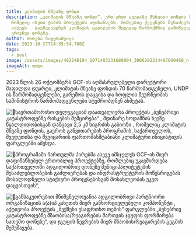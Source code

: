 ```yaml
---
title: კლიმატის მწვანე ფონდი
description: „კლიმატის მწვანე ფონდი“, ერთ-ერთი ყველაზე მსხვილი ფონდია მსოფლიოში,
  რომელიც ისეთი ტიპის პროექტებს აფინანსებს, რომლებიც ქვეყნებს შესაძლებლობას
  აძლევს   გაუმკლავდნენ კლიმატის ცვლილების შედეგად წარმოქმნილ გამოწვევებს
  ეროვნულ დონეზე.
author: შორენა ჩაფურიშვილი
date: 2023-10-27T14:35:54.780Z
tags:
  - post
image: /assets/images/482240194_1071403231689004_3006292214497660460_n.jpg
imageAlt: ფოტო
---
```

<!--StartFragment-->

2023 წლის 26 ოქტომბერს GCF-ის აღმასრულებელი დირექტორი მაფალდა დუარტი, კლიმატის მწვანე ფონდის 70 წარმომადგენელი, UNDP ის წარმომადგენლები, გარემოს დაცვისა და სოფლის მეურნეობის სამინისტროს წარმომადგენლები სტუმრობდნენ ახმეტას.

![🔰](https://static.xx.fbcdn.net/images/emoji.php/v9/t6a/1/16/1f530.png)საერთაშორისო დელეგაციამ დაათვალიერა პროექტის „ბუნებრივი კატასტროფებზე რისკების შემცირება“ , მდინარე ხოდაშნის ხევზე წყალდიდობისგან დამცავი 2,5 კმ სიგრძის გაბიონი , რომელიც კლიმატის მწვანე ფონდის, გაეროს განვითარების პროგრამის, საქართველოს, შვედეთისა და შვეიცარიის ფართომასშტაბიანი კლიმატური ინიციატივის ფარგლებში აშენდა.

![🔰](https://static.xx.fbcdn.net/images/emoji.php/v9/t6a/1/16/1f530.png)პროგრამაში ჩართულმა პირებმა ასევე იმსჯელეს GCF-ის მიერ დაფინანსებულ ერთობლივ პროექტებზე, რომლებიც უკავშირდება საქართველოში ადგილობრივ დონეზე მუნიციპალიტეტების შესაძლებლობების გაძლიერებას და ინფრასტრუქტურის მოწესრიგებას მოსალოდნელი სტიქიური პროცესებისგან მოსახლეობის უკეთ დაცვისთვის“,

![🔰](https://static.xx.fbcdn.net/images/emoji.php/v9/t6a/1/16/1f530.png)განსაკუთრებით მნიშვნელოვანია ადგილობრივი პარტნიორი ორგანიზაციის ა(ა)იპ კახეთის მიერ განხორციელებული კომპონენტი , აქტივობა პროექტის „შექმენი უსაფრთხო თემის“ ფარგლებში „ბუნებრივ კატასტროფებზე მზაობისა/რეაგირების მართვის ჯგუფის ფორმირება სათემო დონეზე“, და ჯგუფის წევრების მიერ მზაობის/რეაგირების გეგმის შემუშავება.

<!--EndFragment-->
